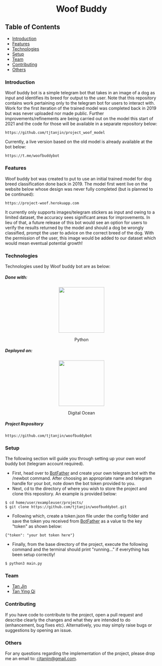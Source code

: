 <p align="center">
  <h1 align="center">Woof Buddy</h1>
</p>

## Table of Contents
* [Introduction](#introduction)
* [Features](#features)
* [Technologies](#technologies)
* [Setup](#setup)
* [Team](#team)
* [Contributing](#contributing)
* [Others](#others)

### Introduction
Woof buddy bot is a simple telegram bot that takes in an image of a dog as input and identifies its breed for output to the user. Note that this repository contains work pertaining only to the telegram bot for users to interact with. Work for the first iteration of the trained model was completed back in 2019 but was never uploaded nor made public. Further improvements/refinements are being carried out on the model this start of 2021 and the code for those will be available in a separate repository below:
```
https://github.com/tjtanjin/project_woof_model
```
Currently, a live version based on the old model is already available at the bot below:
```
https://t.me/woofbuddybot
```

### Features
Woof buddy bot was created to put to use an initial trained model for dog breed classification done back in 2019. The model first went live on the website below whose design was never fully completed (but is planned to be continued):
```
https://project-woof.herokuapp.com
```
It currently only supports images/telegram stickers as input and owing to a limited dataset, the accuracy sees significant areas for improvements. In lieu of that, a future release of this bot would see an option for users to verify the results returned by the model and should a dog be wrongly classified, prompt the user to advice on the correct breed of the dog. With the permission of the user, this image would be added to our dataset which would mean eventual potential growth!

### Technologies
Technologies used by Woof buddy bot are as below:
##### Done with:

<p align="center">
  <img height="150" width="150" src="https://logos-download.com/wp-content/uploads/2016/10/Python_logo_icon.png"/>
</p>
<p align="center">
Python
</p>

##### Deployed on:
<p align="center">
  <img height="150" width="150" src="https://i.dlpng.com/static/png/404295_thumb.png" />
</p>
<p align="center">
Digital Ocean
</p>

##### Project Repository
```
https://github.com/tjtanjin/woofbuddybot
```

### Setup
The following section will guide you through setting up your own woof buddy bot (telegram account required).
* First, head over to [BotFather](#https://t.me/BotFather) and create your own telegram bot with the /newbot command. After choosing an appropriate name and telegram handle for your bot, note down the bot token provided to you.
* Next, cd to the directory of where you wish to store the project and clone this repository. An example is provided below:
```
$ cd home/user/exampleuser/projects/
$ git clone https://github.com/tjtanjin/woofbuddybot.git
```
* Following which, create a token.json file under the config folder and save the token you received from [BotFather](#https://t.me/BotFather) as a value to the key "token" as shown below:
```
{"token": "your bot token here"}
```
* Finally, from the base directory of the project, execute the following command and the terminal should print "running..." if everything has been setup correctly!
```
$ python3 main.py
```

### Team
* [Tan Jin](https://github.com/tjtanjin)
* [Tan Ying Qi](https://github.com/yingqi98)

### Contributing
If you have code to contribute to the project, open a pull request and describe clearly the changes and what they are intended to do (enhancement, bug fixes etc). Alternatively, you may simply raise bugs or suggestions by opening an issue.

### Others
For any questions regarding the implementation of the project, please drop me an email to: cjtanjin@gmail.com.

